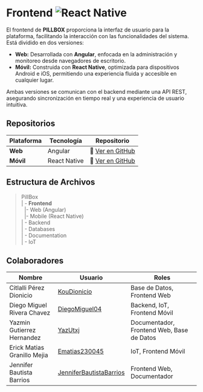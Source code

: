 # Frontend  ![React Native](https://img.shields.io/badge/React_Native-61DAFB?style=for-the-badge&logo=react&logoColor=white)  

El frontend de **PILLBOX** proporciona la interfaz de usuario para la plataforma, facilitando la interacción con las funcionalidades del sistema. Está dividido en dos versiones:  

- **Web:** Desarrollada con **Angular**, enfocada en la administración y monitoreo desde navegadores de escritorio.  
- **Móvil:** Construida con **React Native**, optimizada para dispositivos Android e iOS, permitiendo una experiencia fluida y accesible en cualquier lugar.  

Ambas versiones se comunican con el backend mediante una API REST, asegurando sincronización en tiempo real y una experiencia de usuario intuitiva.  

##  Repositorios  
<div align="center">

| Plataforma | Tecnología | Repositorio |
|------------|-------------|----------------------------------|
| **Web**    | Angular     | 🔗 [Ver en GitHub]( https://github.com/JenniferBautistaBarrios/Pillbox-FrontEnd-Web)  |
| **Móvil**  | React Native | 🔗 [Ver en GitHub](https://github.com/DiegoMiguel04/Pillbox-API)  |

</div>

##  Estructura de Archivos  

>PillBox  
>| - **Frontend**  
>&nbsp;&nbsp;|- Web (Angular)  
>&nbsp;&nbsp;|- Mobile (React Native)  
>| - Backend  
>| - Databases  
>| - Documentation  
>| - IoT  

##  Colaboradores  

| Nombre                        | Usuario             | Roles |
|-------------------------------|---------------------|--------|
|  Citlalli Pérez Dionicio |      [KouDionicio](https://github.com/KouDionicio)  |  Base de Datos, Frontend Web      |
|  Diego Miguel Rivera Chavez | [DiegoMiguel04](https://github.com/DiegoMiguel04)       |  Backend, IoT, Frontend Móvil     |
|  Yazmin Gutierrez Hernandez | [YazUtxj](https://github.com/YazUtxj)            | Documentador, Frontend Web, Base de Datos   |
|  Erick Matias Granillo Mejia | [Ematias230045](https://github.com/Ematias230045)            | IoT, Frontend Móvil     |
|  Jennifer Bautista Barrios |[JenniferBautistaBarrios](https://github.com/JenniferBautistaBarrios)            | Frontend Web, Documentador      |
